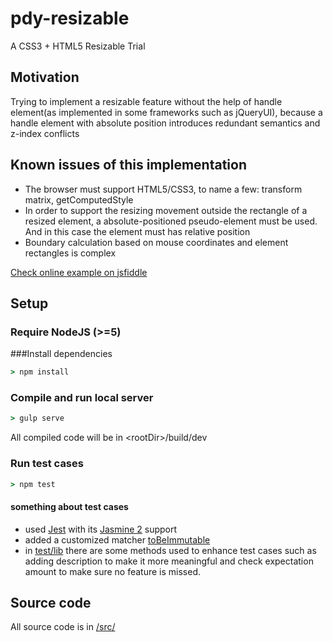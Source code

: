 # pdy-resizable
A CSS3 + HTML5 Resizable Trial

## Motivation
Trying to implement a resizable feature without the help of handle element(as implemented in some frameworks such as jQueryUI), 
because a handle element with absolute position introduces redundant semantics and z-index conflicts

## Known issues of this implementation
* The browser must support HTML5/CSS3, to name a few: transform matrix, getComputedStyle
* In order to support the resizing movement outside the rectangle of a resized element, a absolute-positioned pseudo-element must be used. 
  And in this case the element must has relative position 
* Boundary calculation based on mouse coordinates and element rectangles is complex

[Check online example on jsfiddle](https://jsfiddle.net/pandazy/orLdtv0g/)


## Setup
### Require NodeJS (>=5)
###Install dependencies
```cmd
> npm install
```
### Compile and run local server
```cmd
> gulp serve
```
All compiled code will be in \<rootDir\>/build/dev
### Run test cases
```cmd
> npm test
```
#### something about test cases
* used [Jest](http://facebook.github.io/jest/) with its [Jasmine 2](http://jasmine.github.io/2.0/introduction.html) support
* added a customized matcher [toBeImmutable](https://github.com/pandazy/pdy-resizable/blob/master/test_lib/immutableMatcher.js)
* in [test/lib](https://github.com/pandazy/pdy-resizable/blob/master/test_lib/index.js) there are some methods used to enhance test cases
  such as adding description to make it more meaningful and check expectation amount to make sure no feature is missed.

## Source code
All source code is in [/src/](https://github.com/pandazy/pdy-resizable/tree/master/src/)

